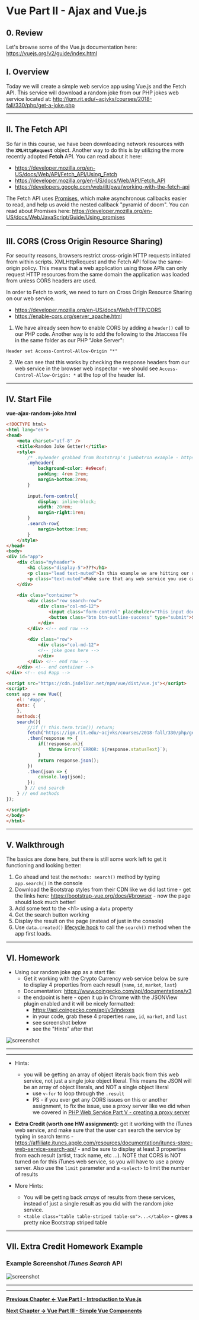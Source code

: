 # Vue Part II - Ajax and Vue.js

## 0. Review
Let's browse some of the Vue.js documentation here: https://vuejs.org/v2/guide/index.html

## I. Overview
Today we will create a simple web service app using Vue.js and the Fetch API. This service will download a random joke from our PHP jokes web service located at: http://igm.rit.edu/~acjvks/courses/2018-fall/330/php/get-a-joke.php

<hr>

## II. The Fetch API
So far in this course, we have been downloading network resources with the **`XMLHttpRequest`** object. Another way to do this is by utilizing the more recently adopted **Fetch** API. You can read about it here:

- https://developer.mozilla.org/en-US/docs/Web/API/Fetch_API/Using_Fetch
- https://developer.mozilla.org/en-US/docs/Web/API/Fetch_API
- https://developers.google.com/web/ilt/pwa/working-with-the-fetch-api

The Fetch API uses [Promises](https://developer.mozilla.org/en-US/docs/Web/JavaScript/Reference/Global_Objects/Promise), which make asynchronous callbacks easier to read, and help us avoid the nested callback "pyramid of doom". You can read about Promises here: https://developer.mozilla.org/en-US/docs/Web/JavaScript/Guide/Using_promises

<hr>

## III. CORS (Cross Origin Resource Sharing)
For security reasons, browsers restrict cross-origin HTTP requests initiated from within scripts. XMLHttpRequest and the Fetch API follow the same-origin policy. This means that a web application using those APIs can only request HTTP resources from the same domain the application was loaded from unless CORS headers are used.

In order to Fetch to work, we need to turn on Cross Origin Resource Sharing on our web service. 

- https://developer.mozilla.org/en-US/docs/Web/HTTP/CORS
- https://enable-cors.org/server_apache.html

1. We have already seen how to enable CORS by adding a `header()` call to our PHP code. Another way is to add the following to the .htaccess file in the same folder as our PHP "Joke Server":

`Header set Access-Control-Allow-Origin "*"`

2. We can see that this works by checking the response headers from our web service in the browser web inspector - we should see `Access-Control-Allow-Origin: *` at the top of the header list.

<hr>

## IV. Start File 

**vue-ajax-random-joke.html**
```html
<!DOCTYPE html>
<html lang="en">
<head>
	<meta charset="utf-8" />
	<title>Random Joke Getter!</title>
	<style>
		/* .myheader grabbed from Bootstrap's jumbotron example - https://getbootstrap.com/docs/4.0/examples/jumbotron/ */
		.myheader{
			background-color: #e9ecef;
			padding: 4rem 2rem;
			margin-bottom:2rem;
		}
		
		input.form-control{
			display: inline-block;
			width: 20rem;
			margin-right:1rem;
		}
		.search-row{
			margin-bottom:1rem;
		}
	</style>
</head>
<body>
<div id="app">
	<div class="myheader">
		<h1 class="display-5">???</h1>
		<p class="lead text-muted">In this example we are hitting our random joke web service located at: https://people.rit.edu/~acjvks/330/spring-2018/php-web-services/get-a-joke.php.</p>
		<p class="text-muted">Make sure that any web service you use can handle the CORS issue - it should have the <code>Access-Control-Allow-Origin</code> header set to <code>*</code></p>
	</div>			
	
	<div class="container">
		<div class="row search-row">
			<div class="col-md-12">
				<input class="form-control" placeholder="This input does nothing for now">
				<button class="btn btn-outline-success" type="submit">Search</button>
			</div>
		</div> <!-- end row -->
		
		<div class="row">
			<div class="col-md-12">
			<!-- joke goes here -->
			</div>
		</div> <!-- end row -->
	</div> <!-- end container -->	
</div> <!-- end #app -->

<script src="https://cdn.jsdelivr.net/npm/vue/dist/vue.js"></script>
<script>
const app = new Vue({
	el: '#app',
	data: {
	},
	methods:{
	search(){
		//if (! this.term.trim()) return;
		fetch("https://igm.rit.edu/~acjvks/courses/2018-fall/330/php/get-a-joke.php")
		.then(response => {
			if(!response.ok){
				throw Error(`ERROR: ${response.statusText}`);
			}
			return response.json();
		})
		.then(json => {	
			console.log(json);
		});
	   } // end search
	} // end methods
});

</script>
</body>
</html>
```

<hr>

## V. Walkthrough

The basics are done here, but there is still some work left to get it functioning and looking better:

1. Go ahead and test the `methods: search()` method by typing `app.search()` in the console
1. Download the Bootstrap styles from their CDN like we did last time - get the links here: https://bootstrap-vue.org/docs/#browser - now the page should look much better!
1. Add some text to the &lt;h1> using a `data` property
1. Get the search button working
1. Display the result on the page (instead of just in the console)
1. Use `data.created()` [lifecycle hook](https://vuejs.org/v2/api/#Options-Lifecycle-Hooks) to call the `search()` method when the app first loads.

<hr>

<a id="homework"></a>

## VI. Homework
- Using our random joke app as a start file:
    - Get it working with the Crypto Currency web service below be sure to display 4 properties from each result (`name`, `id`, `market`, `last`) 
    - Documentation: https://www.coingecko.com/api/documentations/v3
    - the endpoint is here - open it up in Chrome with the JSONView plugin enabled and it will be nicely formatted:
      - https://api.coingecko.com/api/v3/indexes
      - in your code, grab these 4 properties `name`, `id`, `market`, and `last`
      - see screenshot below
      - see the "Hints" after that

![screenshot](./_images/vue-ajax-NEW.jpg)

<hr><hr>

- Hints:
  - you will be getting an array of object literals back from this web service, not just a single joke object literal. This means the JSON will be an array of object literals, and NOT a single object literal
    - use `v-for` to loop through the `.result`
    - PS - if you ever get any CORS issues on this or another assignment, to fix the issue, use a proxy server like we did when we covered in [PHP Web Service Part V - creating a proxy server](./HW-php-web-service-5.md)
- **Extra Credit (worth one HW assignment):** get it working with the iTunes web service, and make sure that the user can search the service by typing in search terms - https://affiliate.itunes.apple.com/resources/documentation/itunes-store-web-service-search-api/ - and be sure to display at least 3 properties from each result (artist, track name, etc ...). NOTE that CORS is NOT turned on for this iTunes web service, so you will have to use a proxy server. Also use the `limit` parameter and a `<select>` to limit the number of results

- More Hints:
  - You will be getting back *arrays* of results from these services, instead of just a single result as you did with the random joke service.
  - `<table class="table table-striped table-sm">...</table>` - gives a pretty nice Bootstrap striped table

<hr>

## VII. Extra Credit Homework Example

### Example Screenshot *iTunes Search* API

![screenshot](./_images/vue-ajax-2.jpg)

<hr><hr>

**[Previous Chapter <- Vue Part I - Introduction to Vue.js](vue-1.md)**

**[Next Chapter -> Vue Part III - Simple Vue Components](vue-3.md)**
